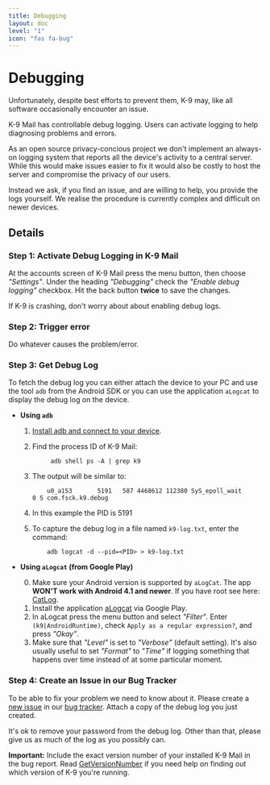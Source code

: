```yaml
---
title: Debugging
layout: doc
level: "1"
icon: "fas fa-bug"
---
```


# Debugging 

Unfortunately, despite best efforts to prevent them, K-9 may, like all software occasionally encounter an issue.  

K-9 Mail has controllable debug logging. Users can activate logging to help diagnosing problems and errors.

As an open source privacy-concious project we don't implement an always-on logging system that 
reports all the device's activity to a central server. While this would make issues easier to fix 
it would also be costly to host the server and compromise the privacy of our users.

Instead we ask, if you find an issue, and are willing to help, you provide the logs yourself. 
We realise the procedure is currently complex and difficult on newer devices.

## Details

### Step 1: Activate Debug Logging in K-9 Mail
At the accounts screen of K-9 Mail press the menu button, then choose _"Settings"_. Under the heading _"Debugging"_ check the _"Enable debug logging"_ checkbox. Hit the back button **twice** to save the changes.

If K-9 is crashing, don't worry about about enabling debug logs.

### Step 2: Trigger error
Do whatever causes the problem/error.

### Step 3: Get Debug Log
To fetch the debug log you can either attach the device to your PC and use the tool `adb` from the Android SDK or you can use the application `aLogcat` to display the debug log on the device.

* **Using `adb`**
  1. [Install adb and connect to your device](https://github.com/k9mail/k-9/wiki/Installing-adb).
  2. Find the process ID of K-9 Mail:
  
              adb shell ps -A | grep k9
  3. The output will be similar to:
  
             u0_a153       5191   587 4468612 112380 SyS_epoll_wait      0 S com.fsck.k9.debug
             
  4. In this example the PID is 5191
  5. To capture the debug log in a file named `k9-log.txt`, enter the command:

             adb logcat -d --pid=<PID> > k9-log.txt

* **Using `aLogcat` (from Google Play)**

    0. Make sure your Android version is supported by `aLogCat`. The app **WON'T work with Android 4.1 and newer**. If you have root see here: [CatLog](http://nolanlawson.com/2012/09/02/catlog-jives-with-jelly-bean-goes-open-source/).
    0. Install the application [aLogcat](https://play.google.com/store/apps/details?id=org.jtb.alogcat) via Google Play.
    0. In aLogcat press the menu button and select _"Filter"_. Enter `(k9|AndroidRuntime)`, check `Apply as a regular expression?`, and press _"Okay"_.
    0. Make sure that _"Level"_ is set to _"Verbose"_ (default setting). It's also usually useful to set _"Format"_ to _"Time"_ if logging something that happens over time instead of at some particular moment.

### Step 4: Create an Issue in our Bug Tracker
To be able to fix your problem we need to know about it. Please create a [new issue](https://github.com/k9mail/k-9/issues/new) in our [bug tracker](https://github.com/k9mail/k-9/issues). Attach a copy of the debug log you just created.

It's ok to remove your password from the debug log. Other than that, please give us as much of the log as you possibly can. 

**Important:** Include the exact version number of your installed K-9 Mail in the bug report. Read [GetVersionNumber](https://github.com/k9mail/k-9/wiki/GetVersionNumber) if you need help on finding out which version of K-9 you're running.
